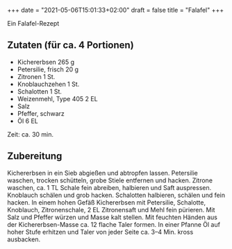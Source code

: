 +++
date = "2021-05-06T15:01:33+02:00"
draft = false
title = "Falafel"
+++

Ein Falafel-Rezept

<!--more-->
## Zutaten (für ca. 4 Portionen)
- Kichererbsen 265 g
- Petersilie, frisch 20 g
- Zitronen 1 St.
- Knoblauchzehen 1 St.
- Schalotten 1 St.
- Weizenmehl, Type 405 2 EL
- Salz
- Pfeffer, schwarz
- Öl 6 EL

Zeit: ca. 30 min.


## Zubereitung
Kichererbsen in ein Sieb abgießen und abtropfen lassen. Petersilie waschen, trocken schütteln, grobe Stiele entfernen und hacken. Zitrone waschen, ca. 1 TL Schale fein abreiben, halbieren und Saft auspressen. Knoblauch schälen und grob hacken. Schalotten halbieren, schälen und fein hacken.
In einem hohen Gefäß Kichererbsen mit Petersilie, Schalotte, Knoblauch, Zitronenschale, 2 EL Zitronensaft und Mehl fein pürieren. Mit Salz und Pfeffer würzen und Masse kalt stellen.
Mit feuchten Händen aus der Kichererbsen-Masse ca. 12 flache Taler formen. In einer Pfanne Öl auf hoher Stufe erhitzen und Taler von jeder Seite ca. 3–4 Min. kross ausbacken.
